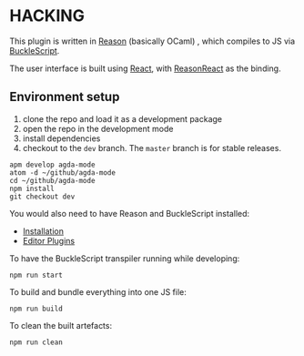 # HACKING

This plugin is written in [Reason](https://reasonml.github.io/) (basically OCaml)
, which compiles to JS via [BuckleScript](https://bucklescript.github.io/en/).

The user interface is built using [React](https://reactjs.org/), with
[ReasonReact](https://reasonml.github.io/reason-react/en/) as the binding.

## Environment setup

1. clone the repo and load it as a development package
2. open the repo in the development mode
3. install dependencies
4. checkout to the `dev` branch. The `master` branch is for stable releases.

```
apm develop agda-mode
atom -d ~/github/agda-mode
cd ~/github/agda-mode
npm install
git checkout dev
```

You would also need to have Reason and BuckleScript installed:

* [Installation](https://reasonml.github.io/docs/en/installation)
* [Editor Plugins](https://reasonml.github.io/docs/en/editor-plugins)

To have the BuckleScript transpiler running while developing:

```
npm run start
```

To build and bundle everything into one JS file:

```
npm run build
```

To clean the built artefacts:

```
npm run clean
```

